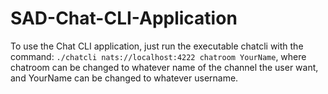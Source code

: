 # SAD-Chat-CLI-Application

To use the Chat CLI application, just run the executable chatcli with the command:
```./chatcli nats://localhost:4222 chatroom YourName```,
where chatroom can be changed to whatever name of the channel the user want, and YourName can be changed to whatever username.
